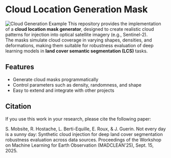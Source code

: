 # Cloud Location Generation Mask
![Cloud Generation Example](CLOUDGENERATION.png)
This repository provides the implementation of a **cloud location mask generator**, designed to create realistic cloud patterns for injection into optical satellite imagery (e.g., Sentinel-2).  
The masks simulate cloud coverage in varying shapes, densities, and deformations, making them suitable for robustness evaluation of deep learning models in **land cover semantic segmentation (LCS)** tasks.

## Features
- Generate cloud masks programmatically
- Control parameters such as density, randomness, and shape
- Easy to extend and integrate with other projects

## Citation

If you use this work in your research, please cite the following paper:

S. Mobsite, R. Hostache, L. Berti-Equille, E. Roux, & J. Guerin.
Not every day is a sunny day: Synthetic cloud injection for deep land cover segmentation robustness evaluation across data sources.
Proceedings of the Workshop on Machine Learning for Earth Observation (MADCLEAN'25), Sept. 15, 2025.


